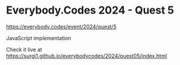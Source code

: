 # Everybody.Codes 2024 - Quest 5

https://everybody.codes/event/2024/quest/5

JavaScript implementation

Check it live at https://surgi1.github.io/everybodycodes/2024/quest05/index.html